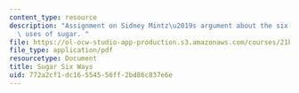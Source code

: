```yaml
---
content_type: resource
description: "Assignment on Sidney Mintz\u2019s argument about the six functions or\
  \ uses of sugar. "
file: https://ol-ocw-studio-app-production.s3.amazonaws.com/courses/21h-s01-food-in-american-history-fall-2014/772a2cf1dc16554556ff2bd86c837e6e_MIT21H_S01F14_Su_6Wa_Ins.pdf
file_type: application/pdf
resourcetype: Document
title: Sugar Six Ways
uid: 772a2cf1-dc16-5545-56ff-2bd86c837e6e
---
```

